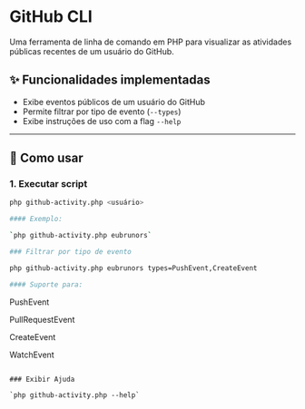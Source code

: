 # GitHub CLI

Uma ferramenta de linha de comando em PHP para visualizar as atividades públicas recentes de um usuário do GitHub.

## ✨ Funcionalidades implementadas

- Exibe eventos públicos de um usuário do GitHub
- Permite filtrar por tipo de evento (`--types`)
- Exibe instruções de uso com a flag `--help`

---

## 🚀 Como usar

### 1. Executar script

```bash
php github-activity.php <usuário>

#### Exemplo:

`php github-activity.php eubrunors`

### Filtrar por tipo de evento

php github-activity.php eubrunors types=PushEvent,CreateEvent

#### Suporte para:

```
PushEvent

PullRequestEvent

CreateEvent

WatchEvent
```

### Exibir Ajuda

`php github-activity.php --help`

